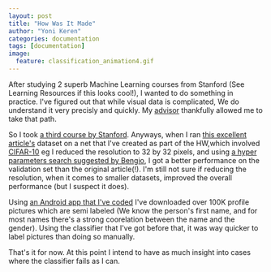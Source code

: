 ```yaml
---
layout: post
title: "How Was It Made"
author: "Yoni Keren"
categories: documentation
tags: [documentation]
image:
  feature: classification_animation4.gif
---
```


After studying 2 superb Machine Learning courses from Stanford (See Learning Resources if this looks cool!), I wanted to do something in practice. I've figured out that while visual data is complicated, We do understand it very precisly and quickly. My [advisor](mailto:sromanka@tx.technion.ac.il) thankfully allowed me to take that path.

So I took [a third course by Stanford](http://cs231n.stanford.edu/).
Anyways, when I ran [this excellent article's](http://www.openu.ac.il/home/hassner/projects/cnn_agegender/) dataset on a net that I've created as part of the HW,which involved [CIFAR-10](https://www.cs.toronto.edu/~kriz/cifar.html) eg I reduced the resolution to 32 by 32 pixels, and using [a hyper parameters search suggested by Bengio](http://www.jmlr.org/papers/volume13/bergstra12a/bergstra12a.pdf), I got a better performance on the validation set than the original article(!). I'm still not sure if reducing the resolution, when it comes to smaller datasets, improved the overall performance (but I suspect it does).


Using [an Android app that I've coded](https://github.com/yoniker/FBProfiles) I've downloaded over 100K profile pictures which are semi labeled (We know the person's first name, and for most names there's a strong coorelation between the name and the gender).
Using the classifier that I've got before that, it was way quicker to label pictures than doing so manually.

That's it for now. At this point I intend to have as much insight into cases where the classifier fails as I can.



